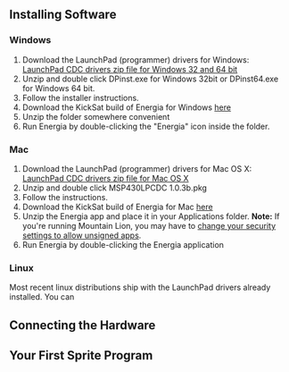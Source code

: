 ## Installing Software

### Windows
1. Download the LaunchPad (programmer) drivers for Windows: [LaunchPad CDC drivers zip file for Windows 32 and 64 bit](https://github.com/energia/Energia/raw/gh-pages/files/EZ430-UART.zip)
2. Unzip and double click DPinst.exe for Windows 32bit or DPinst64.exe for Windows 64 bit.
3. Follow the installer instructions.
4. Download the KickSat build of Energia for Windows [here](https://dl.dropbox.com/u/19178351/Energia-KickSat/Energia-KickSat-Windows.zip)
5. Unzip the folder somewhere convenient
6. Run Energia by double-clicking the "Energia" icon inside the folder.

### Mac
1. Download the LaunchPad (programmer) drivers for Mac OS X: [LaunchPad CDC drivers zip file for Mac OS X](https://github.com/energia/Energia/raw/gh-pages/files/MSP430LPCDC-1.0.3b.zip)
2. Unzip and double click MSP430LPCDC 1.0.3b.pkg
3. Follow the instructions.
4. Download the KickSat build of Energia for Mac [here](https://dl.dropbox.com/u/19178351/Energia-KickSat/Energia-KickSat-Mac.zip)
5. Unzip the Energia app and place it in your Applications folder. **Note:** If you're running Mountain Lion, you may have to [change your security settings to allow unsigned apps](http://www.maclife.com/article/howtos/how_tweak_settings_gatekeeper_mountain_lion).
6. Run Energia by double-clicking the Energia application

### Linux
Most recent linux distributions ship with the LaunchPad drivers already installed. You can 

## Connecting the Hardware

## Your First Sprite Program